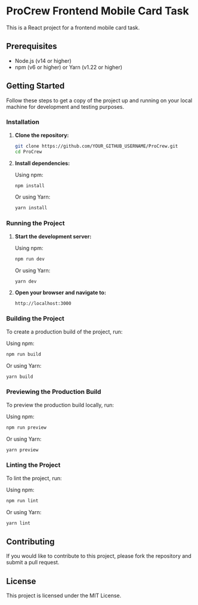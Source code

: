 # ProCrew Frontend Mobile Card Task

This is a React project for a frontend mobile card task.

## Prerequisites

- Node.js (v14 or higher)
- npm (v6 or higher) or Yarn (v1.22 or higher)

## Getting Started

Follow these steps to get a copy of the project up and running on your local machine for development and testing purposes.

### Installation

1. **Clone the repository:**

   ```sh
   git clone https://github.com/YOUR_GITHUB_USERNAME/ProCrew.git
   cd ProCrew
   ```

2. **Install dependencies:**

   Using npm:

   ```sh
   npm install
   ```

   Or using Yarn:

   ```sh
   yarn install
   ```

### Running the Project

1. **Start the development server:**

   Using npm:

   ```sh
   npm run dev
   ```

   Or using Yarn:

   ```sh
   yarn dev
   ```

2. **Open your browser and navigate to:**

   ```
   http://localhost:3000
   ```

### Building the Project

To create a production build of the project, run:

Using npm:

```sh
npm run build
```

Or using Yarn:

```sh
yarn build
```

### Previewing the Production Build

To preview the production build locally, run:

Using npm:

```sh
npm run preview
```

Or using Yarn:

```sh
yarn preview
```

### Linting the Project

To lint the project, run:

Using npm:

```sh
npm run lint
```

Or using Yarn:

```sh
yarn lint
```

## Contributing

If you would like to contribute to this project, please fork the repository and submit a pull request.

## License

This project is licensed under the MIT License.
